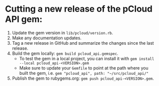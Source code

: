 # Cutting a new release of the pCloud API gem:
1. Update the gem version in `lib/pcloud/version.rb`.
2. Make any documentation updates.
3. Tag a new release in GitHub and summarize the changes since the last release.
4. Build the gem locally: `gem build pcloud_api.gemspec`.
    * To test the gem in a local project, you can install it with `gem install --local pcloud_api-<VERSION>.gem`
    * Make sure to update your `Gemfile` to point at the path where you built the gem, i.e. `gem "pcloud_api", path: "~/src/pcloud_api/"`
5. Publish the gem to rubygems.org: `gem push pcloud_api-<VERSION>.gem`.
